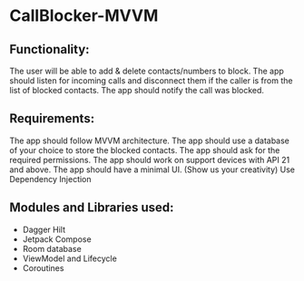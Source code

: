 # CallBlocker-MVVM

<h2>Functionality:</h2>

The user will be able to add & delete contacts/numbers to block.
The app should listen for incoming calls and disconnect them if the caller is from the list of blocked contacts.
The app should notify the call was blocked.


<h2>Requirements:</h2>
The app should follow MVVM architecture.
The app should use a database of your choice to store the blocked contacts.
The app should ask for the required permissions.
The app should work on support devices with API 21 and above.
The app should have a minimal UI. (Show us your creativity)
Use Dependency Injection


<h2>Modules and Libraries used:</h2>

<ul>
	<li>Dagger Hilt</li>
	<li>Jetpack Compose</li>
	<li>Room database</li>
	<li>ViewModel and Lifecycle</li>
	<li>Coroutines</li>
</ul>
